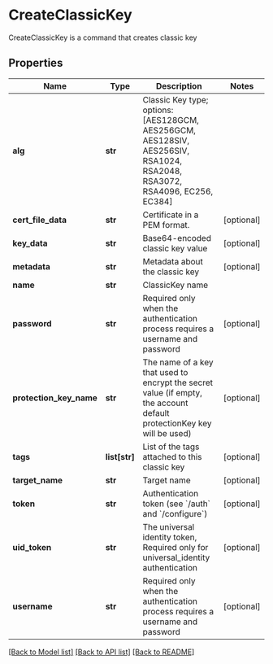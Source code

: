 # CreateClassicKey

CreateClassicKey is a command that creates classic key
## Properties
Name | Type | Description | Notes
------------ | ------------- | ------------- | -------------
**alg** | **str** | Classic Key type; options: [AES128GCM, AES256GCM, AES128SIV, AES256SIV, RSA1024, RSA2048, RSA3072, RSA4096, EC256, EC384] | 
**cert_file_data** | **str** | Certificate in a PEM format. | [optional] 
**key_data** | **str** | Base64-encoded classic key value | [optional] 
**metadata** | **str** | Metadata about the classic key | [optional] 
**name** | **str** | ClassicKey name | 
**password** | **str** | Required only when the authentication process requires a username and password | [optional] 
**protection_key_name** | **str** | The name of a key that used to encrypt the secret value (if empty, the account default protectionKey key will be used) | [optional] 
**tags** | **list[str]** | List of the tags attached to this classic key | [optional] 
**target_name** | **str** | Target name | [optional] 
**token** | **str** | Authentication token (see &#x60;/auth&#x60; and &#x60;/configure&#x60;) | [optional] 
**uid_token** | **str** | The universal identity token, Required only for universal_identity authentication | [optional] 
**username** | **str** | Required only when the authentication process requires a username and password | [optional] 

[[Back to Model list]](../README.md#documentation-for-models) [[Back to API list]](../README.md#documentation-for-api-endpoints) [[Back to README]](../README.md)


